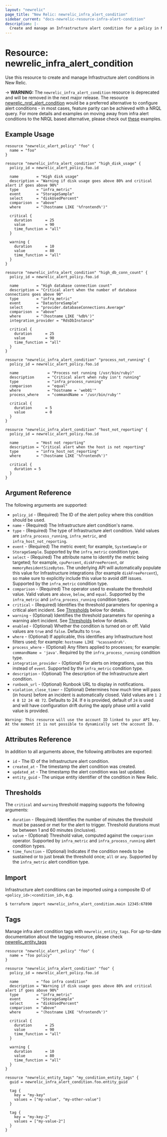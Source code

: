 ```yaml
---
layout: "newrelic"
page_title: "New Relic: newrelic_infra_alert_condition"
sidebar_current: "docs-newrelic-resource-infra-alert-condition"
description: |-
  Create and manage an Infrastructure alert condition for a policy in New Relic.
---
```


# Resource: newrelic\_infra_alert\_condition

Use this resource to create and manage Infrastructure alert conditions in New Relic.

-> **WARNING:** The `newrelic_infra_alert_condition` resource is deprecated and will be removed in the next major release. The resource [newrelic_nrql_alert_condition](nrql_alert_condition.html) would be a preferred alternative to configure alert conditions - in most cases, feature parity can be achieved with a NRQL query. For more details and examples on moving away from infra alert conditions to the NRQL based alternative, please check out [these](https://registry.terraform.io/providers/newrelic/newrelic/latest/docs/guides/migration_guide_alert_conditions#migrating-from-infra-alert-conditions-to-nrql-alert-conditions) examples.

## Example Usage

```hcl
resource "newrelic_alert_policy" "foo" {
  name = "foo"
}

resource "newrelic_infra_alert_condition" "high_disk_usage" {
  policy_id = newrelic_alert_policy.foo.id

  name        = "High disk usage"
  description = "Warning if disk usage goes above 80% and critical alert if goes above 90%"
  type        = "infra_metric"
  event       = "StorageSample"
  select      = "diskUsedPercent"
  comparison  = "above"
  where       = "(hostname LIKE '%frontend%')"

  critical {
    duration      = 25
    value         = 90
    time_function = "all"
  }

  warning {
    duration      = 10
    value         = 80
    time_function = "all"
  }
}

resource "newrelic_infra_alert_condition" "high_db_conn_count" {
  policy_id = newrelic_alert_policy.foo.id

  name        = "High database connection count"
  description = "Critical alert when the number of database connections goes above 90"
  type        = "infra_metric"
  event       = "DatastoreSample"
  select      = "provider.databaseConnections.Average"
  comparison  = "above"
  where       = "(hostname LIKE '%db%')"
  integration_provider = "RdsDbInstance"

  critical {
    duration      = 25
    value         = 90
    time_function = "all"
  }
}

resource "newrelic_infra_alert_condition" "process_not_running" {
  policy_id = newrelic_alert_policy.foo.id

  name             = "Process not running (/usr/bin/ruby)"
  description      = "Critical alert when ruby isn't running"
  type             = "infra_process_running"
  comparison       = "equal"
  where            = "hostname = 'web01'"
  process_where    = "commandName = '/usr/bin/ruby'"

  critical {
    duration      = 5
    value         = 0
  }
}

resource "newrelic_infra_alert_condition" "host_not_reporting" {
  policy_id = newrelic_alert_policy.foo.id

  name        = "Host not reporting"
  description = "Critical alert when the host is not reporting"
  type        = "infra_host_not_reporting"
  where       = "(hostname LIKE '%frontend%')"

  critical {
    duration = 5
  }
}
```

## Argument Reference

The following arguments are supported:

  * `policy_id` - (Required) The ID of the alert policy where this condition should be used.
  * `name` - (Required) The Infrastructure alert condition's name.
  * `type` - (Required) The type of Infrastructure alert condition.  Valid values are  `infra_process_running`, `infra_metric`, and `infra_host_not_reporting`.
  * `event` - (Required) The metric event; for example, `SystemSample` or `StorageSample`.  Supported by the `infra_metric` condition type.
  * `select` - (Required) The attribute name to identify the metric being targeted; for example, `cpuPercent`, `diskFreePercent`, or `memoryResidentSizeBytes`.  The underlying API will automatically populate this value for Infrastructure integrations (for example `diskFreePercent`), so make sure to explicitly include this value to avoid diff issues.  Supported by the `infra_metric` condition type.
  * `comparison` - (Required) The operator used to evaluate the threshold value.  Valid values are `above`, `below`, and `equal`.  Supported by the `infra_metric` and `infra_process_running` condition types.
  * `critical` - (Required) Identifies the threshold parameters for opening a critical alert incident. See [Thresholds](#thresholds) below for details.
  * `warning` - (Optional) Identifies the threshold parameters for opening a warning alert incident. See [Thresholds](#thresholds) below for details.
  * `enabled` - (Optional) Whether the condition is turned on or off.  Valid values are `true` and `false`.  Defaults to `true`.
  * `where` - (Optional) If applicable, this identifies any Infrastructure host filters used; for example: `hostname LIKE '%cassandra%'`.
  * `process_where` - (Optional) Any filters applied to processes; for example: `commandName = 'java'`.  Required by the `infra_process_running` condition type.
  * `integration_provider` - (Optional) For alerts on integrations, use this instead of `event`.  Supported by the `infra_metric` condition type.
  * `description` - (Optional) The description of the Infrastructure alert condition.
  * `runbook_url` - (Optional) Runbook URL to display in notifications.
  * `violation_close_timer` - (Optional) Determines how much time will pass (in hours) before an incident is automatically closed. Valid values are `1 2 4 8 12 24 48 72`. Defaults to 24. If `0` is provided, default of `24` is used and will have configuration drift during the apply phase until a valid value is provided.

```
Warning: This resource will use the account ID linked to your API key. At the moment it is not possible to dynamically set the account ID.
```

## Attributes Reference

In addition to all arguments above, the following attributes are exported:

  * `id` - The ID of the Infrastructure alert condition.
  * `created_at` - The timestamp the alert condition was created.
  * `updated_at` - The timestamp the alert condition was last updated.
  * `entity_guid` - The unique entity identifier of the condition in New Relic.

## Thresholds

The `critical` and `warning` threshold mapping supports the following arguments:

  * `duration` - (Required) Identifies the number of minutes the threshold must be passed or met for the alert to trigger. Threshold durations must be between 1 and 60 minutes (inclusive).
  * `value` - (Optional) Threshold value, computed against the `comparison` operator. Supported by `infra_metric` and `infra_process_running` alert condition types.
  * `time_function` - (Optional) Indicates if the condition needs to be sustained or to just break the threshold once; `all` or `any`. Supported by the `infra_metric` alert condition type.


## Import

Infrastructure alert conditions can be imported using a composite ID of `<policy_id>:<condition_id>`, e.g.

```
$ terraform import newrelic_infra_alert_condition.main 12345:67890
```

## Tags

Manage infra alert condition tags with `newrelic_entity_tags`. For up-to-date documentation about the tagging resource, please check [newrelic_entity_tags](entity_tags.html#example-usage)

```hcl
resource "newrelic_alert_policy" "foo" {
  name = "foo policy"
}

resource "newrelic_infra_alert_condition" "foo" {
  policy_id = newrelic_alert_policy.foo.id

  name        = "foo infra condition"
  description = "Warning if disk usage goes above 80% and critical alert if goes above 90%"
  type        = "infra_metric"
  event       = "StorageSample"
  select      = "diskUsedPercent"
  comparison  = "above"
  where       = "(hostname LIKE '%frontend%')"

  critical {
    duration      = 25
    value         = 90
    time_function = "all"
  }

  warning {
    duration      = 10
    value         = 80
    time_function = "all"
  }
}

resource "newrelic_entity_tags" "my_condition_entity_tags" {
  guid = newrelic_infra_alert_condition.foo.entity_guid

  tag {
    key = "my-key"
    values = ["my-value", "my-other-value"]
  }

  tag {
    key = "my-key-2"
    values = ["my-value-2"]
  }
}
```

